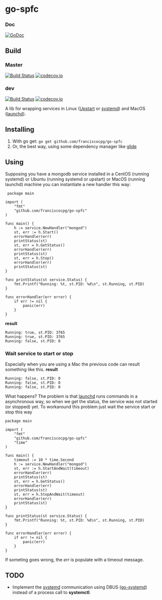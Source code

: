 # go-spfc
### Doc
[![GoDoc](https://godoc.org/github.com/franciscocpg/go-spfc?status.svg)](https://godoc.org/github.com/franciscocpg/go-spfc)
## Build
### Master
[![Build Status](https://travis-ci.org/franciscocpg/go-spfc.svg?branch=master)](https://travis-ci.org/franciscocpg/go-spfc) [![codecov.io](https://codecov.io/github/franciscocpg/go-spfc/coverage.svg?branch=master)](https://codecov.io/github/franciscocpg/go-spfc?branch=master)
### dev
[![Build Status](https://travis-ci.org/franciscocpg/go-spfc.svg?branch=dev)](https://travis-ci.org/franciscocpg/go-spfc)
[![codecov.io](https://codecov.io/github/franciscocpg/go-spfc/coverage.svg?branch=dev)](https://codecov.io/github/franciscocpg/go-spfc?branch=dev)

A lib for wrapping services in Linux ([Upstart](http://upstart.ubuntu.com/) or [systemd](https://www.freedesktop.org/wiki/Software/systemd/)) and MacOS ([launchd](https://developer.apple.com/library/mac/documentation/Darwin/Reference/ManPages/man8/launchd.8.html)).

## Installing

1. With go get: `go get github.com/franciscocpg/go-spfc`
2. Or, the best way, using some dependency manager like [glide](https://github.com/Masterminds/glide)

## Using
Supposing you have a mongodb service installed in a CentOS (running systemd) or Ubuntu (running systemd or upstart) or MacOS (running launchd) machine you can instantiate a new handler this way:
```golang
 package main

import (
	"fmt"
	"github.com/franciscocpg/go-spfc"
)

func main() {
	h := service.NewHandler("mongod")
	st, err := h.Start()
	errorHandler(err)
	printStatus(st)
	st, err = h.GetStatus()
	errorHandler(err)
	printStatus(st)
	st, err = h.Stop()
	errorHandler(err)
	printStatus(st)
}

func printStatus(st service.Status) {
	fmt.Printf("Running: %t, st.PID: %d\n", st.Running, st.PID)
}

func errorHandler(err error) {
	if err != nil {
		panic(err)
	}
}
```
**result**
```
Running: true, st.PID: 3765
Running: true, st.PID: 3765
Running: false, st.PID: 0
```

### Wait service to start or stop
Especially when you are using a Mac the previous code can result something like this.
**result**
```
Running: false, st.PID: 0
Running: false, st.PID: 0
Running: false, st.PID: 0
```
What happens? The problem is that [launchd](https://developer.apple.com/library/mac/documentation/Darwin/Reference/ManPages/man8/launchd.8.html) runs commands in a asynchronous way, so when we get the status, the service was not started (or stopped) yet.
To workaround this problem just wait the service start or stop this way
```
package main

import (
	"fmt"
	"github.com/franciscocpg/go-spfc"
	"time"
)

func main() {
	timeout := 10 * time.Second
	h := service.NewHandler("mongod")
	st, err := h.StartAndWait(timeout)
	errorHandler(err)
	printStatus(st)
	st, err = h.GetStatus()
	errorHandler(err)
	printStatus(st)
	st, err = h.StopAndWait(timeout)
	errorHandler(err)
	printStatus(st)
}

func printStatus(st service.Status) {
	fmt.Printf("Running: %t, st.PID: %d\n", st.Running, st.PID)
}

func errorHandler(err error) {
	if err != nil {
		panic(err)
	}
}

```
If someting goes wrong, the *err* is populate with a timeout message.

## TODO
- Implement the [systemd](https://www.freedesktop.org/wiki/Software/systemd/) communication using DBUS ([go-systemd](https://github.com/coreos/go-systemd)) instead of a process call to **systemctl**.
